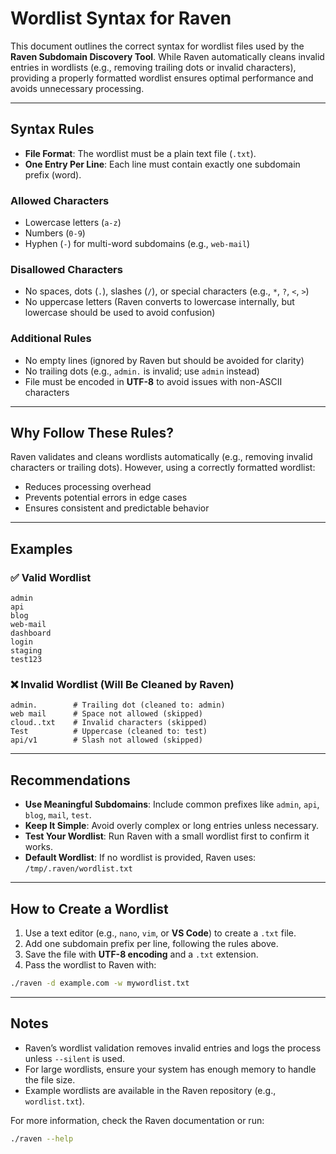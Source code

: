 # Wordlist Syntax for Raven

This document outlines the correct syntax for wordlist files used by the **Raven Subdomain Discovery Tool**. While Raven automatically cleans invalid entries in wordlists (e.g., removing trailing dots or invalid characters), providing a properly formatted wordlist ensures optimal performance and avoids unnecessary processing.

---

## Syntax Rules

- **File Format**: The wordlist must be a plain text file (`.txt`).
- **One Entry Per Line**: Each line must contain exactly one subdomain prefix (word).

### Allowed Characters
- Lowercase letters (`a-z`)
- Numbers (`0-9`)
- Hyphen (`-`) for multi-word subdomains (e.g., `web-mail`)

### Disallowed Characters
- No spaces, dots (`.`), slashes (`/`), or special characters (e.g., `*`, `?`, `<`, `>`)
- No uppercase letters (Raven converts to lowercase internally, but lowercase should be used to avoid confusion)

### Additional Rules
- No empty lines (ignored by Raven but should be avoided for clarity)
- No trailing dots (e.g., `admin.` is invalid; use `admin` instead)
- File must be encoded in **UTF-8** to avoid issues with non-ASCII characters

---

## Why Follow These Rules?

Raven validates and cleans wordlists automatically (e.g., removing invalid characters or trailing dots). However, using a correctly formatted wordlist:

- Reduces processing overhead  
- Prevents potential errors in edge cases  
- Ensures consistent and predictable behavior  

---

## Examples

### ✅ Valid Wordlist
```
admin
api
blog
web-mail
dashboard
login
staging
test123
```

### ❌ Invalid Wordlist (Will Be Cleaned by Raven)
```
admin.        # Trailing dot (cleaned to: admin)
web mail      # Space not allowed (skipped)
cloud..txt    # Invalid characters (skipped)
Test          # Uppercase (cleaned to: test)
api/v1        # Slash not allowed (skipped)
```

---

## Recommendations

- **Use Meaningful Subdomains**: Include common prefixes like `admin`, `api`, `blog`, `mail`, `test`.  
- **Keep It Simple**: Avoid overly complex or long entries unless necessary.  
- **Test Your Wordlist**: Run Raven with a small wordlist first to confirm it works.  
- **Default Wordlist**: If no wordlist is provided, Raven uses:  
  `/tmp/.raven/wordlist.txt`

---

## How to Create a Wordlist

1. Use a text editor (e.g., `nano`, `vim`, or **VS Code**) to create a `.txt` file.  
2. Add one subdomain prefix per line, following the rules above.  
3. Save the file with **UTF-8 encoding** and a `.txt` extension.  
4. Pass the wordlist to Raven with:  

```bash
./raven -d example.com -w mywordlist.txt
```

---

## Notes

- Raven’s wordlist validation removes invalid entries and logs the process unless `--silent` is used.  
- For large wordlists, ensure your system has enough memory to handle the file size.  
- Example wordlists are available in the Raven repository (e.g., `wordlist.txt`).  

For more information, check the Raven documentation or run:

```bash
./raven --help
```
